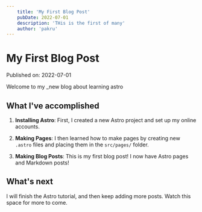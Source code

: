 ```yaml
---
    title: 'My First Blog Post'
    pubDate: 2022-07-01
    description: 'THis is the first of many'
    author: 'pakru'
---
```


# My First Blog Post

Published on: 2022-07-01

Welcome to my \_new blog about learning astro

## What I've accomplished

1. **Installing Astro**: First, I created a new Astro project and set up my online accounts.

2. **Making Pages**: I then learned how to make pages by creating new `.astro` files and placing them in the `src/pages/` folder.

3. **Making Blog Posts**: This is my first blog post! I now have Astro pages and Markdown posts!

## What's next

I will finish the Astro tutorial, and then keep adding more posts. Watch this space for more to come.
